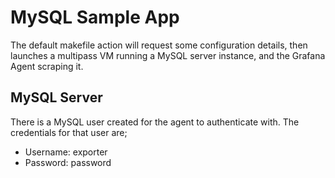 # MySQL Sample App

The default makefile action will request some configuration details, then launches a multipass VM running a MySQL server instance, and the Grafana Agent scraping it.

## MySQL Server

There is a MySQL user created for the agent to authenticate with. The credentials for that user are;
* Username: exporter
* Password: password